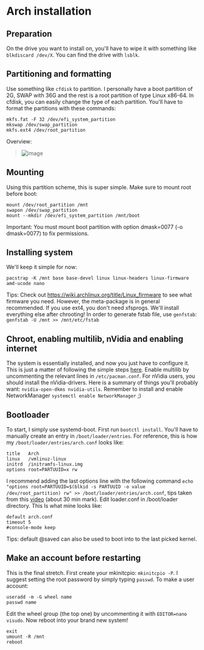 # Arch installation
## Preparation
On the drive you want to install on, you'll have to wipe it with something like `blkdiscard /dev/X`. You can find the drive with `lsblk`. 

## Partitioning and formatting
Use something like `cfdisk` to partition. I personally have a boot partition of 2G, SWAP with 36G and the rest is a root partition of type Linux x86-64. In cfdisk, you can easily change the type of each partition. You'll have to format the partitions with these commands:
```
mkfs.fat -F 32 /dev/efi_system_partition
mkswap /dev/swap_partition
mkfs.ext4 /dev/root_partition
```

Overview: 
> ![image](https://github.com/user-attachments/assets/06de0820-613b-439c-9fbb-d3911e1852d6)

## Mounting 
Using this partition scheme, this is super simple. Make sure to mount root before boot:
```
mount /dev/root_partition /mnt
swapon /dev/swap_partition
mount --mkdir /dev/efi_system_partition /mnt/boot
```
Important: You must mount boot partition with option dmask=0077 (-o dmask=0077) to fix permissions. 

## Installing system
We'll keep it simple for now:
```
pacstrap -K /mnt base base-devel linux linux-headers linux-firmware amd-ucode nano
```
Tips: Check out https://wiki.archlinux.org/title/Linux_firmware to see what firmware you need. However, the meta-package is in general recommended. 
If you use ext4, you don't need xfsprogs. We'll install everything else after chrooting! In order to generate fstab file, use `genfstab`: `genfstab -U /mnt >> /mnt/etc/fstab`

## Chroot, enabling multilib, nVidia and enabling internet
The system is essentially installed, and now you just have to configure it. This is just a matter of following the simple steps [here](https://wiki.archlinux.org/title/Installation_guide#Chroot). Enable multilib by uncommenting the relevant lines in `/etc/pacman.conf`. For nVidia users, you should install the nVidia-drivers. Here is a summary of things you'll probably want: `nvidia-open-dkms nvidia-utils`. Remember to install and enable NetworkManager `systemctl enable NetworkManager` ;)

## Bootloader
To start, I simply use systemd-boot. First run `bootctl install`. You'll have to manually create an entry in `/boot/loader/entries`. For reference, this is how my `/boot/loader/entries/arch.conf` looks like: 
```
title	Arch
linux	/vmlinuz-linux
initrd	/initramfs-linux.img
options root=PARTUUID=x rw
```
I recommend adding the last options line with the following command `echo "options root=PARTUUID=$(blkid -s PARTUUID -o value /dev/root_partition) rw" >> /boot/loader/entries/arch.conf`, tips taken from this [video](https://www.youtube.com/watch?v=_JYIAaLrwcY) (about 30 min mark). Edit loader.conf in /boot/loader directory. This Is what mine looks like:
```
default arch.conf
timeout 5
#console-mode keep
```
Tips: default @saved can also be used to boot into to the last picked kernel. 

## Make an account before restarting
This is the final stretch. First create your mkinitcpio: `mkinitcpio -P`.
I suggest setting the root password by simply typing `passwd`. To make a user account:
```
useradd -m -G wheel name
passwd name
```
Edit the wheel group (the top one) by uncommenting it with `EDITOR=nano visudo`. Now reboot into your brand new system!
```
exit
umount -R /mnt
reboot
```
